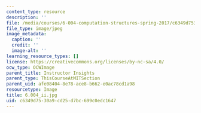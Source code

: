 ```yaml
---
content_type: resource
description: ''
file: /media/courses/6-004-computation-structures-spring-2017/c6349d7530a9cd25d7bc699c0edc1647_6.004_ii.jpg
file_type: image/jpeg
image_metadata:
  caption: ''
  credit: ''
  image-alt: ''
learning_resource_types: []
license: https://creativecommons.org/licenses/by-nc-sa/4.0/
ocw_type: OCWImage
parent_title: Instructor Insights
parent_type: ThisCourseAtMITSection
parent_uid: afe08404-8e78-ace8-b662-e0ac78cd1a98
resourcetype: Image
title: 6.004_ii.jpg
uid: c6349d75-30a9-cd25-d7bc-699c0edc1647
---
```

